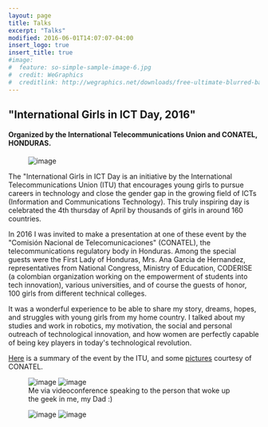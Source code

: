 ```yaml
---
layout: page
title: Talks
excerpt: "Talks"
modified: 2016-06-01T14:07:07-04:00
insert_logo: true
insert_title: true
#image:
#  feature: so-simple-sample-image-6.jpg
#  credit: WeGraphics
#  creditlink: http://wegraphics.net/downloads/free-ultimate-blurred-background-pack/
---
```


## "International Girls in ICT Day, 2016"

#### Organized by the International Telecommunications Union and CONATEL, HONDURAS.


<figure>
	<img src="../../images/Talks/hoizontal_banner_dark_blue.jpg" alt="image">
</figure>


The "International Girls in ICT Day is an initiative by the International Telecommunications Union (ITU) that encourages young girls to pursue careers in technology and close the gender gap in the growing field of ICTs (Information and Communications Technology). This truly inspiring day is celebrated the 4th thursday of April by thousands of girls in around 160 countries.
 
In 2016 I was invited to make a presentation at one of these event by the "Comisión Nacional de Telecomunicaciones" (CONATEL), the telecommunications regulatory body in Honduras.
Among the special guests were the First Lady of Honduras, Mrs. Ana Garcia de Hernandez, representatives from National Congress, Ministry of Education, CODERISE (a colombian organization working on the empowerment of students into tech innovation), various universities, and of course the guests of honor, 100 girls from different technical colleges.

It was a wonderful experience to be able to share my story, dreams, hopes, and struggles with young girls from my home country.
I talked about my studies and work in robotics, my motivation, the social and personal outreach of technological innovation, and how women are perfectly capable of being key players in today's technological revolution.

[Here](http://www.itu.int/es/ITU-D/Digital-Inclusion/Women-and-Girls/Girls-in-ICT-Portal/Pages/events/2016/Americas/Honduras-2016-2.aspx) is a summary of the event by the ITU, and some [pictures](http://www.conatel.gob.hn/?p=1681#prettyphoto[group]/4/) courtesy of CONATEL.

<figure class="half">
	<img src="../../images/Talks/Me.png" alt="image">
	<img src="../../images/Talks/MACR2.png" alt="image">
	<figcaption> Me via videoconference speaking to the person that woke up the geek in me, my Dad :) </figcaption>
</figure>


<figure class="half">
	<img src="../../images/Talks/audience.png" alt="image">
	<img src="../../images/Talks/awards.png" alt="image">



